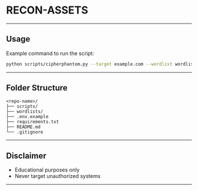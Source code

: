 # RECON-ASSETS
---

## Usage

Example command to run the script:

```bash
python scripts/cipherphantom.py --target example.com --wordlist wordlists/subdomains-top1million-20000.txt
```

---

## Folder Structure

```
<repo-name>/
├── scripts/
├── wordlists/
├── .env.example
├── requirements.txt
├── README.md
└── .gitignore
```

---

## Disclaimer

* Educational purposes only
* Never target unauthorized systems

---
